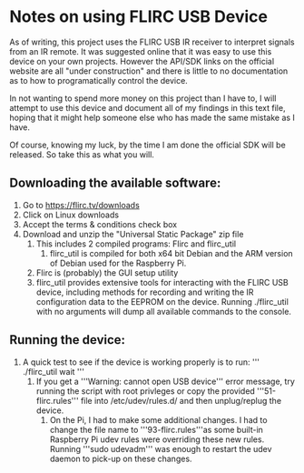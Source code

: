 # Notes on using FLIRC USB Device

As of writing, this project uses the FLIRC USB IR receiver to interpret signals
from an IR remote. It was suggested online that it was easy to use this device
on your own projects. However the API/SDK links on the official website are all
"under construction" and there is little to no documentation as to how to
programatically control the device. 

In not wanting to spend more money on this project than I have to, I will 
attempt to use this device and document all of my findings in this text file,
hoping that it might help someone else who has made the same mistake as I have.

Of course, knowing my luck, by the time I am done the official SDK will be
released. So take this as what you will.

## Downloading the available software:
1. Go to https://flirc.tv/downloads
2. Click on Linux downloads
3. Accept the terms & conditions check box
4. Download and unzip the "Universal Static Package" zip file
    1. This includes 2 compiled programs: Flirc and flirc_util
        1. flirc_util is compiled for both x64 bit Debian and the ARM version
            of Debian used for the Raspberry Pi.
    2. Flirc is (probably) the GUI setup utility
    3. flirc_util provides extensive tools for interacting with the FLIRC USB
        device, including methods for recording and writing the IR 
        configuration data to the EEPROM on the device. Running ./flirc_util
        with no arguments will dump all available commands to the console.

## Running the device:
1. A quick test to see if the device is working properly is to run:
    '''
    ./flirc_util wait
    '''
    1. If you get a '''Warning: cannot open USB device''' error message, try
        running the script with root privleges or copy the provided 
        '''51-flirc.rules''' file into /etc/udev/rules.d/ and then unplug/replug
        the device.
        1. On the Pi, I had to make some additional changes. I had to change
            the file name to '''93-flirc.rules'''as some built-in Raspberry Pi
            udev rules were overriding these new rules. Running 
            '''sudo udevadm''' was enough to restart the udev daemon to pick-up
            on these changes.
